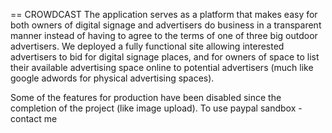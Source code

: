 == CROWDCAST
The application serves as a platform that makes easy for both owners of digital signage and advertisers do business in a transparent manner instead of having to agree to the terms of one of three big outdoor advertisers. We deployed a fully functional site allowing interested advertisers to bid for digital signage places, and for owners of space to list their available advertising space online to potential advertisers (much like google adwords for physical advertising spaces).

Some of the features for production have been disabled since the completion of the project (like image upload).
To use paypal sandbox - contact me
